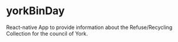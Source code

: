 # yorkBinDay

React-native App to provide information about the Refuse/Recycling Collection for the council of York.
